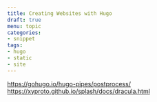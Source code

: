 ```yaml
---
title: Creating Websites with Hugo
draft: true
menu: topic
categories:
- snippet
tags:
- hugo
- static
- site
---
```


https://gohugo.io/hugo-pipes/postprocess/
https://xyproto.github.io/splash/docs/dracula.html

